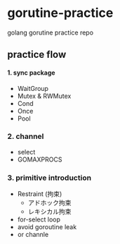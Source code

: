 # gorutine-practice

golang gorutine practice repo

## practice flow

#### 1. sync package

- WaitGroup
- Mutex & RWMutex
- Cond
- Once
- Pool

### 2. channel

- select
- GOMAXPROCS

### 3. primitive introduction

- Restraint (拘束)
  - アドホック拘束
  - レキシカル拘束
- for-select loop
- avoid goroutine leak
- or channle

